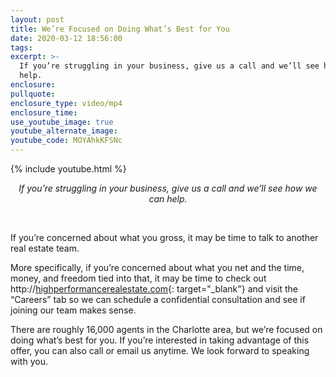 ```yaml
---
layout: post
title: We’re Focused on Doing What’s Best for You
date: 2020-03-12 18:56:00
tags:
excerpt: >-
  If you’re struggling in your business, give us a call and we’ll see how we can
  help.
enclosure:
pullquote:
enclosure_type: video/mp4
enclosure_time:
use_youtube_image: true
youtube_alternate_image:
youtube_code: MOYAhkKFSNc
---
```


{% include youtube.html %}

<center><em>If you&rsquo;re struggling in your business, give us a call and we&rsquo;ll see how we can help.</em></center>

&nbsp; &nbsp;

If you’re concerned about what you gross, it may be time to talk to another real estate team.&nbsp;

More specifically, if you’re concerned about what you net and the time, money, and freedom tied into that, it may be time to check out http://[highperformancerealestate.com](highperformancerealestate.com){: target="_blank"}&nbsp;and visit the “Careers” tab so we can schedule a confidential consultation and see if joining our team makes sense. &nbsp;

There are roughly 16,000 agents in the Charlotte area, but we’re focused on doing what’s best for you. If you’re interested in taking advantage of this offer, you can also call or email us anytime. We look forward to speaking with you.&nbsp;